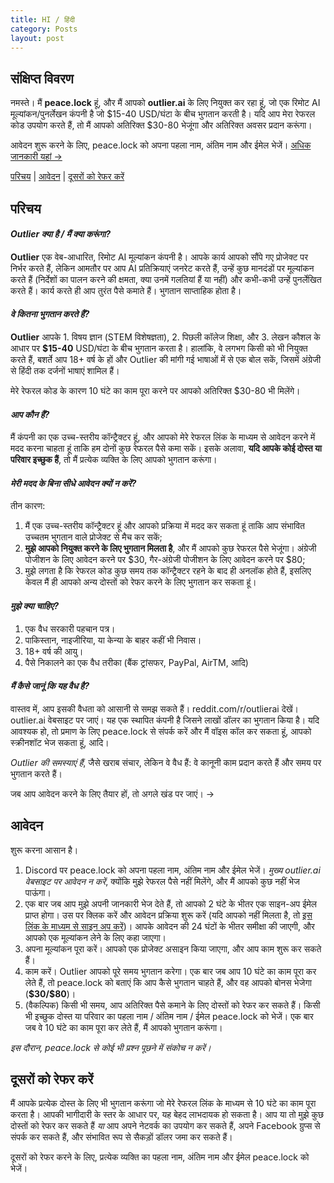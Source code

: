 ```yaml
---
title: HI / हिंदी
category: Posts
layout: post
---
```


## संक्षिप्त विवरण

नमस्ते। मैं **peace.lock** हूं, और मैं आपको **outlier.ai** के लिए नियुक्त कर रहा हूं, जो एक रिमोट AI मूल्यांकन/पुनर्लेखन कंपनी है जो \$15-40 USD/घंटा के बीच भुगतान करती है। यदि आप मेरा रेफरल कोड उपयोग करते हैं, तो मैं आपको अतिरिक्त \$30-80 भेजूंगा और अतिरिक्त अवसर प्रदान करूंगा।

आवेदन शुरू करने के लिए, peace.lock को अपना पहला नाम, अंतिम नाम और ईमेल भेजें। [अधिक जानकारी यहां →](#आवेदन)

[परिचय](#परिचय) | [आवेदन](#आवेदन) | [दूसरों को रेफर करें](#दूसरों-को-रेफर-करें)

## परिचय

#### ***Outlier क्या है / मैं क्या करूंगा?***
**Outlier** एक वेब-आधारित, रिमोट AI मूल्यांकन कंपनी है। आपके कार्य आपको सौंपे गए प्रोजेक्ट पर निर्भर करते हैं, लेकिन आमतौर पर आप AI प्रतिक्रियाएं जनरेट करते हैं, उन्हें कुछ मानदंडों पर मूल्यांकन करते हैं (निर्देशों का पालन करने की क्षमता, क्या उनमें गलतियां हैं या नहीं) और कभी-कभी उन्हें पुनर्लेखित करते हैं। कार्य करते ही आप तुरंत पैसे कमाते हैं। भुगतान साप्ताहिक होता है।

#### ***वे कितना भुगतान करते हैं?***
**Outlier** आपके 1. विषय ज्ञान (STEM विशेषज्ञता), 2. पिछली कॉलेज शिक्षा, और 3. लेखन कौशल के आधार पर **\$15-40** USD/घंटा के बीच भुगतान करता है। हालांकि, वे लगभग किसी को भी नियुक्त करते हैं, बशर्ते आप 18+ वर्ष के हों और Outlier की मांगी गई भाषाओं में से एक बोल सकें, जिसमें अंग्रेजी से हिंदी तक दर्जनों भाषाएं शामिल हैं।

मेरे रेफरल कोड के कारण 10 घंटे का काम पूरा करने पर आपको अतिरिक्त \$30-80 भी मिलेंगे।

#### ***आप कौन हैं?***
मैं कंपनी का एक उच्च-स्तरीय कॉन्ट्रैक्टर हूं, और आपको मेरे रेफरल लिंक के माध्यम से आवेदन करने में मदद करना चाहता हूं ताकि हम दोनों कुछ रेफरल पैसे कमा सकें। इसके अलावा, **यदि आपके कोई दोस्त या परिवार इच्छुक हैं**, तो मैं प्रत्येक व्यक्ति के लिए आपको भुगतान करूंगा।

#### ***मेरी मदद के बिना सीधे आवेदन क्यों न करें?***
तीन कारण:
1. मैं एक उच्च-स्तरीय कॉन्ट्रैक्टर हूं और आपको प्रक्रिया में मदद कर सकता हूं ताकि आप संभावित उच्चतम भुगतान वाले प्रोजेक्ट से मैच कर सकें;
2. **मुझे आपको नियुक्त करने के लिए भुगतान मिलता है**, और मैं आपको कुछ रेफरल पैसे भेजूंगा। अंग्रेजी पोजीशन के लिए आवेदन करने पर \$30, गैर-अंग्रेजी पोजीशन के लिए आवेदन करने पर \$80;
3. मुझे लगता है कि रेफरल कोड कुछ समय तक कॉन्ट्रैक्टर रहने के बाद ही अनलॉक होते हैं, इसलिए केवल मैं ही आपको अन्य दोस्तों को रेफर करने के लिए भुगतान कर सकता हूं।

#### ***मुझे क्या चाहिए?***
1. एक वैध सरकारी पहचान पत्र।
2. पाकिस्तान, नाइजीरिया, या केन्या के बाहर कहीं भी निवास।
3. 18+ वर्ष की आयु।
4. पैसे निकालने का एक वैध तरीका (बैंक ट्रांसफर, PayPal, AirTM, आदि)

#### ***मैं कैसे जानूं कि यह वैध है?***
वास्तव में, आप इसकी वैधता को आसानी से समझ सकते हैं। reddit.com/r/outlierai देखें। outlier.ai वेबसाइट पर जाएं। यह एक स्थापित कंपनी है जिसने लाखों डॉलर का भुगतान किया है। यदि आवश्यक हो, तो प्रमाण के लिए peace.lock से संपर्क करें और मैं वॉइस कॉल कर सकता हूं, आपको स्क्रीनशॉट भेज सकता हूं, आदि।

*Outlier की समस्याएं हैं*, जैसे खराब संचार, लेकिन वे वैध हैं: वे कानूनी काम प्रदान करते हैं और समय पर भुगतान करते हैं।

जब आप आवेदन करने के लिए तैयार हों, तो अगले खंड पर जाएं। →

## आवेदन

शुरू करना आसान है।
1. Discord पर peace.lock को अपना पहला नाम, अंतिम नाम और ईमेल भेजें। *मुख्य outlier.ai वेबसाइट पर आवेदन न करें*, क्योंकि मुझे रेफरल पैसे नहीं मिलेंगे, और मैं आपको कुछ नहीं भेज पाऊंगा।
2. एक बार जब आप मुझे अपनी जानकारी भेज देते हैं, तो आपको 2 घंटे के भीतर एक साइन-अप ईमेल प्राप्त होगा। उस पर क्लिक करें और आवेदन प्रक्रिया शुरू करें (यदि आपको नहीं मिलता है, तो [इस लिंक के माध्यम से साइन अप करें](https://app.outlier.ai/expert/opportunities?utm_source=referral&referring_user=d3bf6092b1a733669e655ccf33e5ffd911818e6b86b4cc2b7e88b158e5294ff2741052fd3655d428ce07ec973568d167))। आपके आवेदन की 24 घंटों के भीतर समीक्षा की जाएगी, और आपको एक मूल्यांकन लेने के लिए कहा जाएगा।
3. अपना मूल्यांकन पूरा करें। आपको एक प्रोजेक्ट असाइन किया जाएगा, और आप काम शुरू कर सकते हैं।
4. काम करें। Outlier आपको पूरे समय भुगतान करेगा। एक बार जब आप 10 घंटे का काम पूरा कर लेते हैं, तो peace.lock को बताएं कि आप कैसे भुगतान चाहते हैं, और वह आपको बोनस भेजेगा (**\$30/\$80**)।
5. (वैकल्पिक) किसी भी समय, आप अतिरिक्त पैसे कमाने के लिए दोस्तों को रेफर कर सकते हैं। किसी भी इच्छुक दोस्त या परिवार का पहला नाम / अंतिम नाम / ईमेल peace.lock को भेजें। एक बार जब वे 10 घंटे का काम पूरा कर लेते हैं, मैं आपको भुगतान करूंगा।

*इस दौरान, peace.lock से कोई भी प्रश्न पूछने में संकोच न करें।*

## दूसरों को रेफर करें

मैं आपके प्रत्येक दोस्त के लिए भी भुगतान करूंगा जो मेरे रेफरल लिंक के माध्यम से 10 घंटे का काम पूरा करता है। आपकी भागीदारी के स्तर के आधार पर, यह बेहद लाभदायक हो सकता है। आप या तो मुझे कुछ दोस्तों को रेफर कर सकते हैं *या* आप अपने नेटवर्क का उपयोग कर सकते हैं, अपने Facebook ग्रुप्स से संपर्क कर सकते हैं, और संभावित रूप से सैकड़ों डॉलर जमा कर सकते हैं।

दूसरों को रेफर करने के लिए, प्रत्येक व्यक्ति का पहला नाम, अंतिम नाम और ईमेल peace.lock को भेजें।